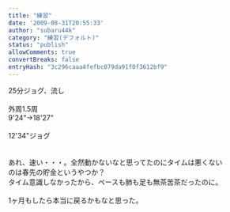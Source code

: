 ```yaml
---
title: "練習"
date: '2009-08-31T20:55:33'
author: "subaru44k"
category: "練習(デフォルト)"
status: "publish"
allowComments: true
convertBreaks: false
entryHash: "3c296caaa4fefbc079da91f0f3612bf9"
---
```

25分ジョグ、流し<br>
<br>
外周1.5周<br>
9'24"→18'27"<br>
<br>
12'34"ジョグ<br>
<br>
<br>
あれ、速い・・・。全然動かないなと思ってたのにタイムは悪くない<br>
のは春先の貯金というやつか？<br>
タイム意識しなかったから、ペースも肺も足も無茶苦茶だったのに。<br>
<br>
1ヶ月もしたら本当に戻るかもなと思った。
